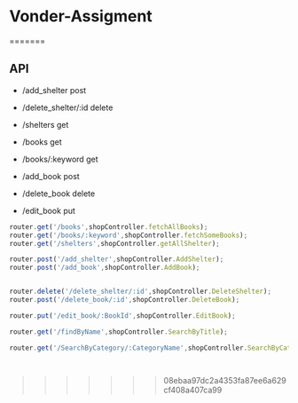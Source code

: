 # Vonder-Assigment
=======
## API
- /add_shelter post 

- /delete_shelter/:id delete

- /shelters get

- /books get

- /books/:keyword get

- /add_book post

- /delete_book delete

- /edit_book put 


```Javascript
router.get('/books',shopController.fetchAllBooks);
router.get('/books/:keyword',shopController.fetchSomeBooks);
router.get('/shelters',shopController.getAllShelter);

router.post('/add_shelter',shopController.AddShelter);
router.post('/add_book',shopController.AddBook);


router.delete('/delete_shelter/:id',shopController.DeleteShelter);
router.post('/delete_book/:id',shopController.DeleteBook);

router.put('/edit_book/:BookId',shopController.EditBook);

router.get('/findByName',shopController.SearchByTitle);

router.get('/SearchByCategory/:CategoryName',shopController.SearchByCategory);




```
>>>>>>> 08ebaa97dc2a4353fa87ee6a629cf408a407ca99

